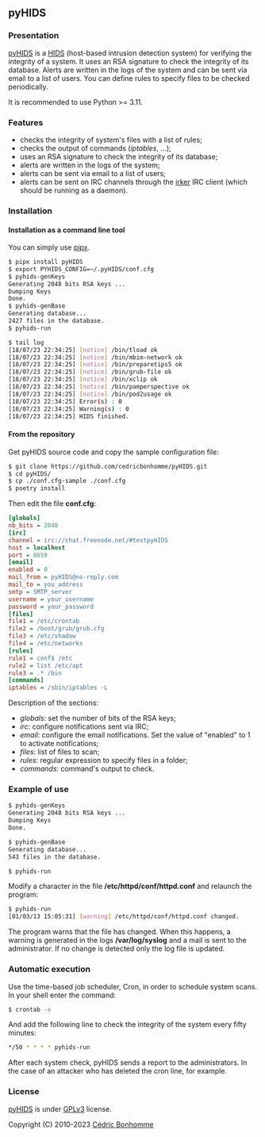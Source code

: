 ## pyHIDS


### Presentation

[pyHIDS](https://github.com/cedricbonhomme/pyHIDS) is a
[HIDS](http://en.wikipedia.org/wiki/Host-based_intrusion_detection_system)
(host-based intrusion detection system) for verifying the integrity of a system.
It uses an RSA signature to check the integrity of its database.
Alerts are written in the logs of the system and can be sent via email
to a list of users. You can define rules to specify files to be checked
periodically.

It is recommended to use Python >= 3.11.

### Features

* checks the integrity of system's files with a list of rules;
* checks the output of commands (*iptables*, ...);
* uses an RSA signature to check the integrity of its database;
* alerts are written in the logs of the system;
* alerts can be sent via email to a list of users;
* alerts can be sent on IRC channels through the
  [irker](https://gitlab.com/esr/irker) IRC client (which should be running as a
  daemon).


### Installation

#### Installation as a command line tool

You can simply use [pipx](https://pypa.github.io/pipx/).

```bash
$ pipx install pyHIDS
$ export PYHIDS_CONFIG=~/.pyHIDS/conf.cfg
$ pyhids-genKeys 
Generating 2048 bits RSA keys ...
Dumping Keys
Done.
$ pyhids-genBase
Generating database...
2427 files in the database.
$ pyhids-run

$ tail log 
[18/07/23 22:34:25] [notice] /bin/tload ok
[18/07/23 22:34:25] [notice] /bin/mbim-network ok
[18/07/23 22:34:25] [notice] /bin/preparetips5 ok
[18/07/23 22:34:25] [notice] /bin/grub-file ok
[18/07/23 22:34:25] [notice] /bin/xclip ok
[18/07/23 22:34:25] [notice] /bin/pamperspective ok
[18/07/23 22:34:25] [notice] /bin/pod2usage ok
[18/07/23 22:34:25] Error(s) : 0
[18/07/23 22:34:25] Warning(s) : 0
[18/07/23 22:34:25] HIDS finished.
```


#### From the repository

Get pyHIDS source code and copy the
sample configuration file:

```bash
$ git clone https://github.com/cedricbonhomme/pyHIDS.git
$ cd pyHIDS/
$ cp ./conf.cfg-sample ./conf.cfg
$ poetry install
```

Then edit the file **conf.cfg**:

```ini
[globals]
nb_bits = 2048
[irc]
channel = irc://chat.freenode.net/#testpyHIDS
host = localhost
port = 6659
[email]
enabled = 0
mail_from = pyHIDS@no-reply.com
mail_to = you_address
smtp = SMTP_server
username = your_username
password = your_password
[files]
file1 = /etc/crontab
file2 = /boot/grub/grub.cfg
file3 = /etc/shadow
file4 = /etc/networks
[rules]
rule1 = conf$ /etc
rule2 = list /etc/apt
rule3 = .* /bin
[commands]
iptables = /sbin/iptables -L
```


Description of the sections:

* *globals*: set the number of bits of the RSA keys;
* *irc*: configure notifications sent via IRC;
* *email*: configure the email notifications. Set the value of "enabled" to 1
  to activate notifications;
* *files*: list of files to scan;
* *rules*: regular expression to specify files in a folder;
* *commands*: command's output to check.


### Example of use


```bash
$ pyhids-genKeys
Generating 2048 bits RSA keys ...
Dumping Keys
Done.

$ pyhids-genBase
Generating database...
543 files in the database.

$ pyhids-run
```

Modify a character in the file  **/etc/httpd/conf/httpd.conf** and relaunch the
program:

```bash
$ pyhids-run
[01/03/13 15:05:31] [warning] /etc/httpd/conf/httpd.conf changed.
```

The program warns that the file has changed. When this happens, a warning is
generated in the logs **/var/log/syslog** and a mail is sent to the
administrator.
If no change is detected only the log file is updated.


### Automatic execution

Use the time-based job scheduler, Cron, in order to schedule system scans.
In your shell enter the command:

```bash
$ crontab -e
```

And add the following line to check the integrity of the system every fifty
minutes:

```bash
*/50 * * * * pyhids-run
```

After each system check, pyHIDS sends a report to the administrators.
In the case of an attacker who has deleted the cron line, for example.


### License


[pyHIDS](https://github.com/cedricbonhomme/pyHIDS) is under
[GPLv3](http://www.gnu.org/licenses/gpl-3.0.txt) license.

Copyright (C) 2010-2023 [Cédric Bonhomme](https://www.cedricbonhomme.org>)


